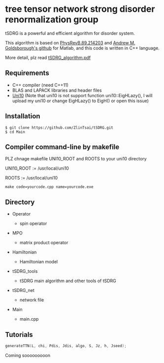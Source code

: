 # tree tensor network strong disorder renormalization group

tSDRG is a powerful and efficient algorithm for disorder system.

This algorithm is based on [PhysRevB.89.214203](https://link.aps.org/doi/10.1103/PhysRevB.89.214203) and [Andrew M. Goldsborough's github](https://github.com/AMGoldsborough/tSDRG) for Matlab, and this code is written in C++ language.

More detail, plz read [tSDRG_algorithm.pdf](./tSDRG_algorithm.pdf)

## Requirements

* C++ compiler (need C++11)
* BLAS and LAPACK libraries and header files
* [Uni10](https://gitlab.com/uni10/uni10) (Note that uni10 is not support function uni10::EigHLazy(), I will upload my uni10 or change EigHLazy() to EigH() or open this issue)

## Installation

```shell
$ git clone https://github.com/ZlinTsai/tSDRG.git
$ cd Main
```

## Compiler command-line by makefile

PLZ chnage makefile UNI10_ROOT and ROOTS to your uni10 directory

UNI10_ROOT    := /usr/local/uni10

ROOTS         := /usr/local/uni10

```shell
make code=yourcode.cpp name=yourcode.exe
```

## Directory

* Operator
    * spin operator

* MPO
    * matrix product operator

* Hamiltonian
    * Hamiltonian model

* tSDRG_tools
    * tSDRG main algorithm and other tools of  tSDRG 
    
* tSDRG_net
    * network file

* Main
    * main.cpp

## Tutorials

```c++
generateTTN(L, chi, Pdis, Jdis, algo, S, Jz, h, Jseed);
```

Coming sooooooooon

